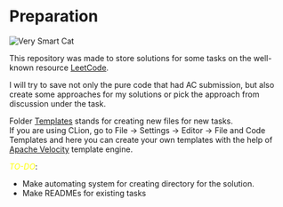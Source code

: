 # Preparation

![Very Smart Cat](https://cats.com/wp-content/uploads/2022/09/cute-kitten-sit-on-laptop-compressed.jpg)

This repository was made to store solutions for some tasks on the well-known resource [LeetCode](https://leetcode.com/).

I will try to save not only the pure code that had AC submission, but also create some approaches for my solutions 
or pick the approach from discussion under the task.

Folder [Templates](https://github.com/H1dd3n0wl/preparation/tree/master/Templates) stands for creating new files for new tasks.   
If you are using CLion, go to File -> Settings -> Editor -> File and Code Templates and 
here you can create your own templates with the help of [Apache Velocity](https://velocity.apache.org/) template engine.

<span style = "color:yellow">_TO-DO_</span>:
* Make automating system for creating directory for the solution.
* Make READMEs for existing tasks
